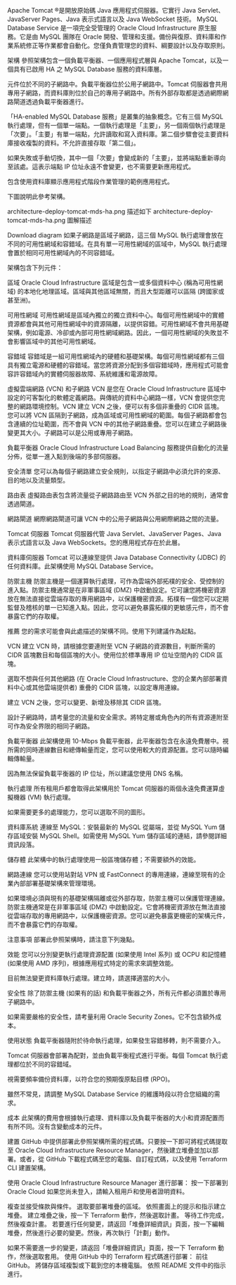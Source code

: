Apache Tomcat ®是開放原始碼 Java 應用程式伺服器。它實行 Java Servlet、JavaServer Pages、Java 表示式語言以及 Java WebSocket 技術。
MySQL Database Service 是一項完全受管理的 Oracle Cloud Infrastructure 原生服務。它是由 MySQL 團隊在 Oracle 開發、管理和支援。備份與復原、資料庫和作業系統修正等作業都會自動化。您僅負責管理您的資料、綱要設計以及存取原則。

架構
參照架構包含一個負載平衡器、一個應用程式層與 Apache Tomcat，以及一個具有已啟用 HA 之 MySQL Database 服務的資料庫層。

元件位於不同的子網路中。負載平衡器位於公用子網路中。Tomcat 伺服器會共用專用子網路，而資料庫則位於自己的專用子網路中。所有外部存取都是透過網際網路閘道透過負載平衡器進行。

「HA-enabled MySQL Database 服務」是叢集的抽象概念。它有三個 MySQL 執行處理，但有一個單一端點。一個執行處理是「主要」，另一個兩個執行處理是「次要」。「主要」有單一端點，允許讀取和寫入資料庫。第二個步驟會從主要資料庫接收複製的資料。不允許直接存取「第二個」。

如果失敗或手動切換，其中一個「次要」會變成新的「主要」，並將端點重新導向至該處。這表示端點 IP 位址永遠不會變更，也不需要更新應用程式。

包含使用資料庫顯示應用程式階段作業管理的範例應用程式。

下圖說明此參考架構。

architecture-deploy-tomcat-mds-ha.png 描述如下
architecture-deploy-tomcat-mds-ha.png 圖解描述

Download diagram
如果子網路是區域子網路，這三個 MySQL 執行處理會放在不同的可用性網域和容錯域。在具有單一可用性網域的區域中，MySQL 執行處理會置於相同可用性網域內的不同容錯域。

架構包含下列元件：

區域
Oracle Cloud Infrastructure 區域是包含一或多個資料中心 (稱為可用性網域) 的本地化地理區域。區域與其他區域無關，而且大型距離可以區隔 (跨國家或甚至洲)。

可用性網域
可用性網域是區域內獨立的獨立資料中心。每個可用性網域中的實體資源都會與其他可用性網域中的資源隔離，以提供容錯。可用性網域不會共用基礎架構，例如電源、冷卻或內部可用性網域網路。因此，一個可用性網域的失敗並不會影響區域中的其他可用性網域。

容錯域
容錯域是一組可用性網域內的硬體和基礎架構。每個可用性網域都有三個具有獨立電源和硬體的容錯域。當您將資源分配到多個容錯域時，應用程式可能會容許容錯域內的實體伺服器故障、系統維護和電源故障。

虛擬雲端網路 (VCN) 和子網路
VCN 是您在 Oracle Cloud Infrastructure 區域中設定的可客製化的軟體定義網路。與傳統的資料中心網路一樣，VCN 會提供您完整的網路環境控制。VCN 建立 VCN 之後，便可以有多個非重疊的 CIDR 區塊。您可以將 VCN 區隔到子網路，成為區域或可用性網域的範圍。每個子網路都會包含連續的位址範圍，而不會與 VCN 中的其他子網路重疊。您可以在建立子網路後變更其大小。子網路可以是公用或專用子網路。

負載平衡器
Oracle Cloud Infrastructure Load Balancing 服務提供自動化的流量分佈，從單一進入點到後端的多部伺服器。

安全清單
您可以為每個子網路建立安全規則，以指定子網路中必須允許的來源、目的地以及流量類型。

路由表
虛擬路由表包含將流量從子網路路由至 VCN 外部之目的地的規則，通常會透過閘道。

網路閘道
網際網路閘道可讓 VCN 中的公用子網路與公用網際網路之間的流量。

Tomcat 伺服器
Tomcat 伺服器代管 Java Servlet、JavaServer Pages、Java 表示式語言以及 Java WebSockets。您的應用程式存在於此層。

資料庫伺服器
Tomcat 可以連線至提供 Java Database Connectivity (JDBC) 的任何資料庫。此架構使用 MySQL Database Service。

防禦主機
防禦主機是一個運算執行處理，可作為雲端外部拓樸的安全、受控制的進入點。防禦主機通常是在非軍事區域 (DMZ) 中啟動設定。它可讓您將機密資源放在無法直接從雲端存取的專用網路中，以保護機密資源。拓樸有一個您可以定期監督及稽核的單一已知進入點。因此，您可以避免暴露拓樸的更敏感元件，而不會暴露它們的存取權。

推薦
您的需求可能會與此處描述的架構不同。使用下列建議作為起點。

VCN
建立 VCN 時，請根據您要連附至 VCN 子網路的資源數目，判斷所需的 CIDR 區塊數目和每個區塊的大小。使用位於標準專用 IP 位址空間內的 CIDR 區塊。

選取不想與任何其他網路 (在 Oracle Cloud Infrastructure、您的企業內部部署資料中心或其他雲端提供者) 重疊的 CIDR 區塊，以設定專用連線。

建立 VCN 之後，您可以變更、新增及移除其 CIDR 區塊。

設計子網路時，請考量您的流量和安全需求。將特定層或角色內的所有資源連附至可作為安全界限的相同子網路。

負載平衡器
此架構使用 10-Mbps 負載平衡器，此平衡器包含在永遠免費層中。視所需的同時連線數目和總傳輸量而定，您可以使用較大的資源配置。您可以隨時編輯傳輸量。

因為無法保留負載平衡器的 IP 位址，所以建議您使用 DNS 名稱。

執行處理
所有租用戶都會取得此架構用於 Tomcat 伺服器的兩個永遠免費運算虛擬機器 (VM) 執行處理。

如果需要更多的處理能力，您可以選取不同的圖形。

資料庫系統
連線至 MySQL：安裝最新的 MySQL 從屬端，並從 MySQL Yum 儲存區域安裝 MySQL Shell。如需使用 MySQL Yum 儲存區域的連結，請參閱詳細資訊段落。

儲存體
此架構中的執行處理使用一般區塊儲存體；不需要額外的效能。

網路連線
您可以使用站對站 VPN 或 FastConnect 的專用連線，連線至現有的企業內部部署基礎架構來管理環境。

如果環境必須與現有的基礎架構隔離或從外部存取，防禦主機可以保護管理連線。防禦主機通常是在非軍事區域 (DMZ) 中啟動設定。它會將機密資源放在無法直接從雲端存取的專用網路中，以保護機密資源。您可以避免暴露更機密的架構元件，而不會暴露它們的存取權。

注意事項
部署此參照架構時，請注意下列幾點。

效能
您可以分別變更執行處理資源配置 (如果使用 Intel 系列) 或 OCPU 和記憶體 (如果使用 AMD 序列)，根據應用程式特定的需求來調整效能。

目前無法變更資料庫執行處理。建立時，請選擇適當的大小。

安全性
除了防禦主機 (如果有的話) 和負載平衡器之外，所有元件都必須置於專用子網路中。

如果需要嚴格的安全性，請考量利用 Oracle Security Zones。它不包含額外成本。

使用狀態
負載平衡器隨附於待命執行處理，如果發生容錯移轉，則不需要介入。

Tomcat 伺服器會部署為配對，並由負載平衡程式進行平衡。每個 Tomcat 執行處理都位於不同的容錯域。

視需要頻率備份資料庫，以符合您的預期復原點目標 (RPO)。

雖然不常見，請調整 MySQL Database Service 的維護時段以符合您組織的需求。

成本
此架構的費用會根據執行處理、資料庫以及負載平衡器的大小和資源配置而有所不同。沒有含變動成本的元件。

建置
GitHub 中提供部署此參照架構所需的程式碼。只要按一下即可將程式碼提取至 Oracle Cloud Infrastructure Resource Manager，然後建立堆疊並加以部署。或者，從 GitHub 下載程式碼至您的電腦、自訂程式碼，以及使用 Terraform CLI 建置架構。

使用 Oracle Cloud Infrastructure Resource Manager 進行部署：
按一下部署到 Oracle Cloud
如果您尚未登入，請輸入租用戶和使用者證明資料。

複查並接受條款與條件。
選取要部署堆疊的區域。
依照畫面上的提示和指示建立堆疊。
建立堆疊之後，按一下 Terraform 動作，然後選取計畫。
等待工作完成，然後複查計畫。
若要進行任何變更，請返回「堆疊詳細資訊」頁面，按一下編輯堆疊，然後進行必要的變更。然後，再次執行「計劃」動作。

如果不需要進一步的變更，請返回「堆疊詳細資訊」頁面，按一下 Terraform 動作，然後選取套用。
使用 GitHub 中的 Terraform 程式碼進行部署：
前往 GitHub。
將儲存區域複製或下載到您的本機電腦。
依照 README 文件中的指示進行。
